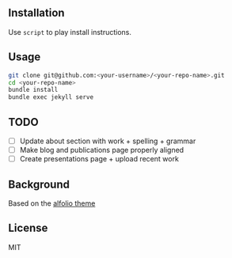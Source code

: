 
## Installation

Use `script` to play install instructions.

## Usage

```bash
git clone git@github.com:<your-username>/<your-repo-name>.git
cd <your-repo-name>
bundle install
bundle exec jekyll serve
```

## TODO

- [ ] Update about section with work + spelling + grammar
- [ ] Make blog and publications page properly aligned
- [ ] Create presentations page + upload recent work

## Background

Based on the [alfolio theme](https://github.com/alshedivat/al-folio)

## License

MIT